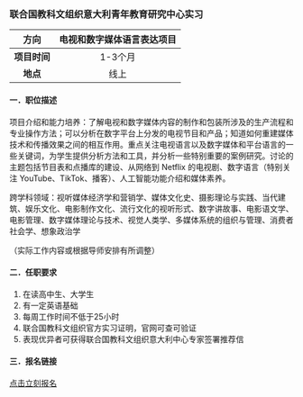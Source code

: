 ### 联合国教科文组织意大利青年教育研究中心实习


|  **方向**  |电视和数字媒体语言表达项目 |
|:--------:|:--------------------------------:|
| **项目时间** |              1-3个月               |
|  **地点**  |                线上                |


#### 一．职位描述

项目介绍和能力培养：了解电视和数字媒体内容的制作和包装所涉及的生产流程和专业操作方法；可以分析在数字平台上分发的电视节目和产品；知道如何重建媒体技术和传播效果之间的相互作用。重点关注电视语言以及数字媒体和平台语言的一些关键词，为学生提供分析方法和工具，并分析一些特别重要的案例研究。讨论的主题包括节目表和点播库的建设、从网络到 Netflix 的电视剧、数字语言（特别关注 YouTube、TikTok、播客）、人工智能功能介绍和媒体素养。

跨学科领域：视听媒体经济学和营销学、媒体文化史、摄影理论与实践、当代建筑、娱乐文化、电影制作文化、流行文化的视听形式、数字讲故事、电影语文学、电影管理、数字媒体理论与技术、视觉人类学、多媒体系统的组织与管理、消费者社会学、想象政治学

（实际工作内容或根据导师安排有所调整）


#### 二．任职要求

1. 在读高中生、大学生
2. 有一定英语基础
3. 每周工作时间不低于25小时
4. 联合国教科文组织官方实习证明，官网可查可验证
5. 表现优异者可获得联合国教科文组织意大利中心专家签署推荐信


#### 三．报名链接
[点击立刻报名](https://ezygcyygfb.feishu.cn/share/base/form/shrcnyoWDn0NwQnTyfwrxo3XOnh)
